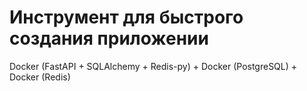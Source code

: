 # Инструмент для быстрого создания приложении

Docker (FastAPI + SQLAlchemy + Redis-py) + Docker (PostgreSQL) + Docker (Redis)

